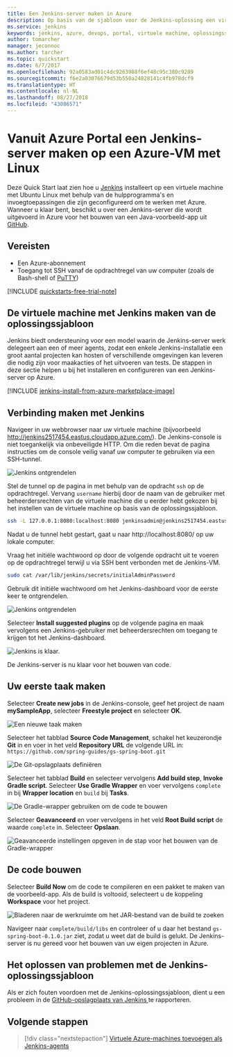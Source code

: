 ```yaml
---
title: Een Jenkins-server maken in Azure
description: Op basis van de sjabloon voor de Jenkins-oplossing een virtuele Linux-machine van Azure installeren en een Java-voorbeeldtoepassing bouwen.
ms.service: jenkins
keywords: jenkins, azure, devops, portal, virtuele machine, oplossingssjabloon
author: tomarcher
manager: jeconnoc
ms.author: tarcher
ms.topic: quickstart
ms.date: 6/7/2017
ms.openlocfilehash: 92a0583ad01c4dc9263988f6ef48c95c380c9289
ms.sourcegitcommit: f6e2a03076679d53b550a24828141c4fb978dcf9
ms.translationtype: HT
ms.contentlocale: nl-NL
ms.lasthandoff: 08/27/2018
ms.locfileid: "43086571"
---
```

# <a name="create-a-jenkins-server-on-an-azure-linux-vm-from-the-azure-portal"></a>Vanuit Azure Portal een Jenkins-server maken op een Azure-VM met Linux

Deze Quick Start laat zien hoe u [Jenkins](https://jenkins.io) installeert op een virtuele machine met Ubuntu Linux met behulp van de hulpprogramma's en invoegtoepassingen die zijn geconfigureerd om te werken met Azure. Wanneer u klaar bent, beschikt u over een Jenkins-server die wordt uitgevoerd in Azure voor het bouwen van een Java-voorbeeld-app uit [GitHub](https://github.com).

## <a name="prerequisites"></a>Vereisten

* Een Azure-abonnement
* Toegang tot SSH vanaf de opdrachtregel van uw computer (zoals de Bash-shell of [PuTTY](http://www.putty.org/))

[!INCLUDE [quickstarts-free-trial-note](../../includes/quickstarts-free-trial-note.md)]

## <a name="create-the-jenkins-vm-from-the-solution-template"></a>De virtuele machine met Jenkins maken van de oplossingssjabloon
Jenkins biedt ondersteuning voor een model waarin de Jenkins-server werk delegeert aan een of meer agents, zodat een enkele Jenkins-installatie een groot aantal projecten kan hosten of verschillende omgevingen kan leveren die nodig zijn voor maakacties of het uitvoeren van tests. De stappen in deze sectie helpen u bij het installeren en configureren van een Jenkins-server op Azure.

[!INCLUDE [jenkins-install-from-azure-marketplace-image](../../includes/jenkins-install-from-azure-marketplace-image.md)]

## <a name="connect-to-jenkins"></a>Verbinding maken met Jenkins

Navigeer in uw webbrowser naar uw virtuele machine (bijvoorbeeld http://jenkins2517454.eastus.cloudapp.azure.com/). De Jenkins-console is niet toegankelijk via onbeveiligde HTTP. Om die reden bevat de pagina instructies om de console veilig vanaf uw computer te gebruiken via een SSH-tunnel.

![Jenkins ontgrendelen](./media/install-jenkins-solution-template/jenkins-ssh-instructions.png)

Stel de tunnel op de pagina in met behulp van de opdracht `ssh` op de opdrachtregel. Vervang `username` hierbij door de naam van de gebruiker met beheerdersrechten van de virtuele machine die u eerder hebt gekozen bij het instellen van de virtuele machine op basis van de oplossingssjabloon.

```bash
ssh -L 127.0.0.1:8080:localhost:8080 jenkinsadmin@jenkins2517454.eastus.cloudapp.azure.com
```

Nadat u de tunnel hebt gestart, gaat u naar http://localhost:8080/ op uw lokale computer. 

Vraag het initiële wachtwoord op door de volgende opdracht uit te voeren op de opdrachtregel terwijl u via SSH bent verbonden met de Jenkins-VM.

```bash
sudo cat /var/lib/jenkins/secrets/initialAdminPassword
```

Gebruik dit initiële wachtwoord om het Jenkins-dashboard voor de eerste keer te ontgrendelen.

![Jenkins ontgrendelen](./media/install-jenkins-solution-template/jenkins-unlock.png)

Selecteer **Install suggested plugins** op de volgende pagina en maak vervolgens een Jenkins-gebruiker met beheerdersrechten om toegang te krijgen tot het Jenkins-dashboard.

![Jenkins is klaar.](./media/install-jenkins-solution-template/jenkins-welcome.png)

De Jenkins-server is nu klaar voor het bouwen van code.

## <a name="create-your-first-job"></a>Uw eerste taak maken

Selecteer **Create new jobs** in de Jenkins-console, geef het project de naam **mySampleApp**, selecteer **Freestyle project** en selecteer **OK**.

![Een nieuwe taak maken](./media/install-jenkins-solution-template/jenkins-new-job.png) 

Selecteer het tabblad **Source Code Management**, schakel het keuzerondje **Git** in en voer in het veld **Repository URL** de volgende URL in: `https://github.com/spring-guides/gs-spring-boot.git`

![De Git-opslagplaats definiëren](./media/install-jenkins-solution-template/jenkins-job-git-configuration.png) 

Selecteer het tabblad **Build** en selecteer vervolgens **Add build step**, **Invoke Gradle script**. Selecteer **Use Gradle Wrapper** en voer vervolgens `complete` in bij **Wrapper location** en `build` bij **Tasks**.

![De Gradle-wrapper gebruiken om de code te bouwen](./media/install-jenkins-solution-template/jenkins-job-gradle-config.png) 

Selecteer **Geavanceerd** en voer vervolgens in het veld **Root Build script** de waarde `complete` in. Selecteer **Opslaan**.

![Geavanceerde instellingen opgeven in de stap voor het bouwen van de Gradle-wrapper](./media/install-jenkins-solution-template/jenkins-job-gradle-advances.png) 

## <a name="build-the-code"></a>De code bouwen

Selecteer **Build Now** om de code te compileren en een pakket te maken van de voorbeeld-app. Als de build is voltooid, selecteert u de koppeling **Workspace** voor het project.

![Bladeren naar de werkruimte om het JAR-bestand van de build te zoeken](./media/install-jenkins-solution-template/jenkins-access-workspace.png) 

Navigeer naar `complete/build/libs` en controleer of u daar het bestand `gs-spring-boot-0.1.0.jar` ziet, zodat u weet dat de build is gelukt. De Jenkins-server is nu gereed voor het bouwen van uw eigen projecten in Azure.

## <a name="troubleshooting-the-jenkins-solution-template"></a>Het oplossen van problemen met de Jenkins-oplossingssjabloon

Als er zich fouten voordoen met de Jenkins-oplossingssjabloon, dient u een probleem in de [GitHub-opslagplaats van Jenkins ](https://github.com/azure/jenkins/issues) te rapporteren.

## <a name="next-steps"></a>Volgende stappen

> [!div class="nextstepaction"]
> [Virtuele Azure-machines toevoegen als Jenkins-agents](jenkins-azure-vm-agents.md)
